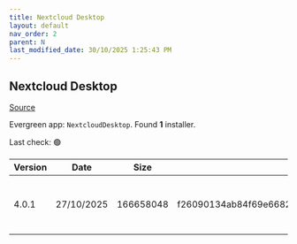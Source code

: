 ```yaml
---
title: Nextcloud Desktop
layout: default
nav_order: 2
parent: N
last_modified_date: 30/10/2025 1:25:43 PM
---
```


## Nextcloud Desktop

[Source](https://github.com/nextcloud-releases/desktop)

Evergreen app: `NextcloudDesktop`. Found **1** installer.

Last check: 🟢

| Version | Date       | Size      | Sha256                                                           | Architecture | InstallerType | Type | URI                                                                                                                                                                                              |
| ------- | ---------- | --------- | ---------------------------------------------------------------- | ------------ | ------------- | ---- | ------------------------------------------------------------------------------------------------------------------------------------------------------------------------------------------------ |
| 4.0.1   | 27/10/2025 | 166658048 | f26090134ab84f69e66828c193bfce1b33b6177be1a4d4018f3301a3619d15f9 | x64          | Default       | msi  | [https://github.com/nextcloud-releases/desktop/releases/download/v4.0.1/Nextcloud-4.0.1-x64.msi](https://github.com/nextcloud-releases/desktop/releases/download/v4.0.1/Nextcloud-4.0.1-x64.msi) |
